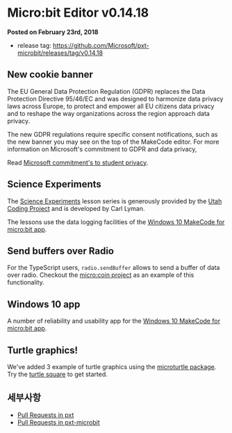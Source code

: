 # Micro:bit Editor v0.14.18

**Posted on February 23rd, 2018**

* release tag: https://github.com/Microsoft/pxt-microbit/releases/tag/v0.14.18

## New cookie banner

The EU General Data Protection Regulation (GDPR) replaces the Data Protection Directive 95/46/EC and was designed to harmonize data privacy laws across Europe, to protect and empower all EU citizens data privacy and to reshape the way organizations across the region approach data privacy.

The new GDPR regulations require specific consent notifications, such as the new banner you may see on the top of the MakeCode editor. For more information on Microsoft's commitment to GDPR and data privacy,

Read [Microsoft commitment's to student privacy](https://blogs.microsoft.com/on-the-issues/2014/10/07/pledge-safeguard-student-privacy/).

## Science Experiments

The [Science Experiments](https://makecode.microbit.org/courses/ucp-science) lesson series is generously provided by the [Utah Coding Project](https://sites.google.com/view/utahcodingproject/home) and is developed by Carl Lyman.

The lessons use the data logging facilities of the [Windows 10 MakeCode for micro:bit app](https://www.microsoft.com/store/productId/9PJC7SV48LCX).

## Send buffers over Radio

For the TypeScript users, `radio.sendBuffer` allows to send a buffer of data over radio. Checkout the [micro:coin project](https://makecode.microbit.org/projects/micro-coin) as an example of this functionality.

## Windows 10 app

A number of reliability and usability app for the [Windows 10 MakeCode for micro:bit app](https://www.microsoft.com/store/productId/9PJC7SV48LCX).

## Turtle graphics!

We've added 3 example of turtle graphics using the [microturtle package](https://makecode.microbit.org/pkg/Microsoft/pxt-microturtle). Try the [turtle square](https://makecode.microbit.org/examples/turtle-square) to get started.

## 세부사항

* [Pull Requests in pxt](https://github.com/Microsoft/pxt/pulls?utf8=%E2%9C%93&q=is%3Apr+is%3Aclosed+base%3Av0+merged%3A2017-12-09..2018-02-23)
* [Pull Requests in pxt-microbit](https://github.com/Microsoft/pxt-microbit/pulls?utf8=%E2%9C%93&q=is%3Apr+is%3Aclosed+merged%3A2017-12-08..2018-02-23)